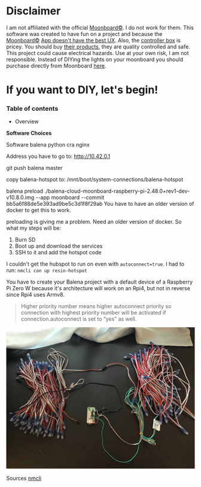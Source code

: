 # Disclaimer

I am not affiliated with the official [Moonboard©](https://www.moonboard.com/). I do not work for them. This software was created to have fun on a project and because the [Moonboard©](https://www.moonboard.com/) [App doesn't have the best UX](https://play.google.com/store/apps/details?id=com.moonclimbing.moonboard&hl=en_US). Also, the [controller box](https://moonclimbing.com/catalog/product/view/id/329/s/moonboard-led-system/category/62/) is pricey. You should buy [their products](https://www.moonboard.com/how-to-build-your-moonboard#buymoonboard), they are quality controlled and safe. This project could cause electrical hazards. Use at your own risk, I am not responsible.
Instead of DIYing the lights on your moonboard you should purchase directly from Moonboard [here](https://www.moonboard.com/how-to-build-your-moonboard#buymoonboard).

# If you want to DIY, let's begin!

### Table of contents
* Overview

**Software Choices**




Software
balena
python
cra
nginx


Address you have to go to: http://10.42.0.1


git push balena master

copy balena-hotspot to: /mnt/boot/system-connections/balena-hotspot




balena preload ./balena-cloud-moonboard-raspberry-pi-2.48.0+rev1-dev-v10.8.0.img --app moonboard --commit bb5a6f88de5e393ad9be5c3d1f8f29ab 
You have to have an older version of docker to get this to work.

preloading is giving me a problem. Need an older version of docker. So what my steps will be:
1) Burn SD
2) Boot up and download the services
3) SSH to it and add the hotspot code 


I couldn't get the hubspot to run on even with `autoconnect=true`. I had to run: `nmcli con up resin-hotspot`



You have to create your Balena project with a default device of a Raspberry Pi Zero W because it's architecture will work on an Rpi4, but not in reverse since Rpi4 uses Armv8.

> Higher priority number means higher autoconnect priority so connection with highest priority number will be activated if connection.autoconnect is set to “yes” as well.

![](./docs/IMG_0667.jpg)


Sources
[nmcli](http://bss.technology/tutorials/red-hat-enterprise-linux-v7-networking/networkmanager-connection-priority-manage-network-profile-priority-in-linux/)
